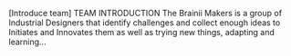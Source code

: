 [Introduce team]
TEAM INTRODUCTION
The Brainii Makers is a group of Industrial Designers that identify challenges and collect enough ideas to Initiates and Innovates them as well as trying new things, adapting and learning...